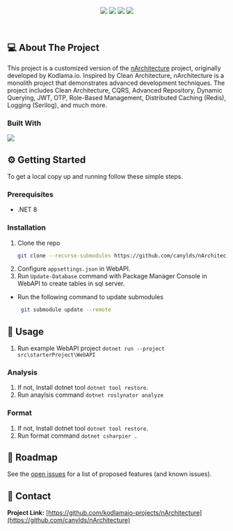 <p align="center">
  <a href="https://github.com/kodlamaio-projects/nArchitecture/graphs/contributors"><img src="https://img.shields.io/github/contributors/canylds/nArchitecture.svg?style=for-the-badge"></a>
  <a href="https://github.com/kodlamaio-projects/nArchitecture/network/members"><img src="https://img.shields.io/github/forks/canylds/nArchitecture.svg?style=for-the-badge"></a>
  <a href="https://github.com/kodlamaio-projects/nArchitecture/stargazers"><img src="https://img.shields.io/github/stars/canylds/nArchitecture.svg?style=for-the-badge"></a>
  <a href="https://github.com/kodlamaio-projects/nArchitecture/issues"><img src="https://img.shields.io/github/issues/canylds/nArchitecture.svg?style=for-the-badge"></a>
</p><br />

## 💻 About The Project

This project is a customized version of the [nArchitecture](https://github.com/kodlamaio-projects/nArchitecture) project, originally developed by Kodlama.io. Inspired by Clean Architecture, nArchitecture is a monolith project that demonstrates advanced development techniques. The project includes Clean Architecture, CQRS, Advanced Repository, Dynamic Querying, JWT, OTP, Role-Based Management, Distributed Caching (Redis), Logging (Serilog), and much more.

### Built With

[![](https://img.shields.io/badge/.NET%20Core-512BD4?style=for-the-badge&logo=dotnet&logoColor=white)](https://learn.microsoft.com/tr-tr/dotnet/welcome)

## ⚙️ Getting Started

To get a local copy up and running follow these simple steps.

### Prerequisites

- .NET 8

### Installation

1. Clone the repo
   ```sh
   git clone --recurse-submodules https://github.com/canylds/nArchitecture.git
   ```
2. Configure `appsettings.json` in WebAPI.
3. Run `Update-Database` command with Package Manager Console in WebAPI to create tables in sql server.

- Run the following command to update submodules
  ```sh
   git submodule update --remote
   ```

## 🚀 Usage

1. Run example WebAPI project `dotnet run --project src\starterProject\WebAPI`

### Analysis

1. If not, Install dotnet tool `dotnet tool restore`.
2. Run anaylsis command `dotnet roslynator analyze`

### Format

1. If not, Install dotnet tool `dotnet tool restore`.
2. Run format command `dotnet csharpier .`

## 🚧 Roadmap

See the [open issues](https://github.com/canylds/nArchitecture/issues) for a list of proposed features (and known issues).

## 📧 Contact

**Project Link:** [https://github.com/kodlamaio-projects/nArchitecture](https://github.com/canylds/nArchitecture)

<!-- ## 🙏 Acknowledgements
- []() -->
